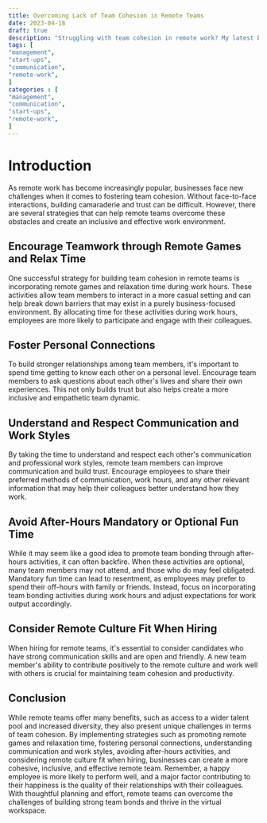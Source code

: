 ```yaml
---
title: Overcoming Lack of Team Cohesion in Remote Teams
date: 2023-04-18
draft: true
description: "Struggling with team cohesion in remote work? My latest blog post shares strategies for building trust, camaraderie, and effective communication in remote teams! Learn how to foster personal connections, adapt hiring practices, and more!"
tags: [
"management",
"start-ups",
"communication",
"remote-work",
]
categories : [
"management",
"communication",
"start-ups",
"remote-work",
]
---
```


[//]: # (Tweet for release: Struggling with team cohesion in remote work? Our latest blog post shares strategies for building trust, camaraderie, and effective communication in remote teams! Learn how to foster personal connections, adapt hiring practices, and more! 💻🤝🚀 Read now: [link to blog post] #RemoteWork #TeamCohesion)

# Introduction

As remote work has become increasingly popular, businesses face new challenges when it comes to fostering team cohesion. Without face-to-face interactions, building camaraderie and trust can be difficult. However, there are several strategies that can help remote teams overcome these obstacles and create an inclusive and effective work environment.

## Encourage Teamwork through Remote Games and Relax Time
One successful strategy for building team cohesion in remote teams is incorporating remote games and relaxation time during work hours. These activities allow team members to interact in a more casual setting and can help break down barriers that may exist in a purely business-focused environment. By allocating time for these activities during work hours, employees are more likely to participate and engage with their colleagues.

## Foster Personal Connections
To build stronger relationships among team members, it's important to spend time getting to know each other on a personal level. Encourage team members to ask questions about each other's lives and share their own experiences. This not only builds trust but also helps create a more inclusive and empathetic team dynamic.

## Understand and Respect Communication and Work Styles
By taking the time to understand and respect each other's communication and professional work styles, remote team members can improve communication and build trust. Encourage employees to share their preferred methods of communication, work hours, and any other relevant information that may help their colleagues better understand how they work.

## Avoid After-Hours Mandatory or Optional Fun Time
While it may seem like a good idea to promote team bonding through after-hours activities, it can often backfire. When these activities are optional, many team members may not attend, and those who do may feel obligated. Mandatory fun time can lead to resentment, as employees may prefer to spend their off-hours with family or friends. Instead, focus on incorporating team bonding activities during work hours and adjust expectations for work output accordingly.

## Consider Remote Culture Fit When Hiring
When hiring for remote teams, it's essential to consider candidates who have strong communication skills and are open and friendly. A new team member's ability to contribute positively to the remote culture and work well with others is crucial for maintaining team cohesion and productivity.

## Conclusion

While remote teams offer many benefits, such as access to a wider talent pool and increased diversity, they also present unique challenges in terms of team cohesion. By implementing strategies such as promoting remote games and relaxation time, fostering personal connections, understanding communication and work styles, avoiding after-hours activities, and considering remote culture fit when hiring, businesses can create a more cohesive, inclusive, and effective remote team. Remember, a happy employee is more likely to perform well, and a major factor contributing to their happiness is the quality of their relationships with their colleagues. With thoughtful planning and effort, remote teams can overcome the challenges of building strong team bonds and thrive in the virtual workspace.